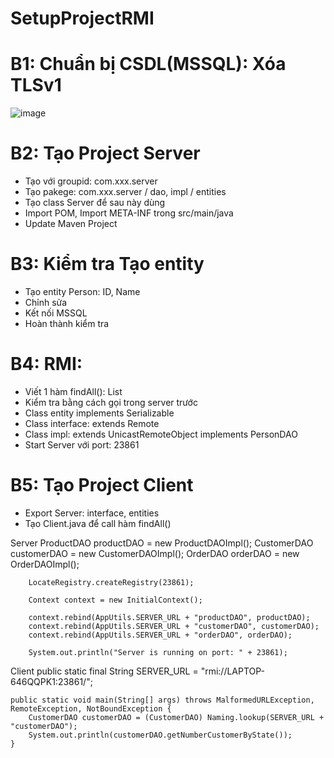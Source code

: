 # SetupProjectRMI
# B1: Chuẩn bị CSDL(MSSQL): Xóa TLSv1
 ![image](https://github.com/LeDonChung/SetupProjectRMI/assets/105205800/b6c63379-1485-443e-a7d0-a931cd7612e7)

# B2: Tạo Project Server
-	Tạo với groupid: com.xxx.server
-	Tạo pakege: com.xxx.server / dao, impl / entities
-	Tạo class Server để sau này dùng
-	Import POM, Import META-INF trong src/main/java
-	Update Maven Project
# B3: Kiểm tra Tạo entity
-	 Tạo entity Person: ID, Name
-	Chỉnh sửa <property name="hibernate.hbm2ddl.auto" value="create-drop" />
-	Kết nối MSSQL
-	Hoàn thành kiểm tra
# B4: RMI: 
-	Viết 1 hàm findAll(): List<Person>
-	Kiểm tra bằng cách gọi trong server trước
-	Class entity implements Serializable
-	Class interface: extends Remote
-	Class impl: extends UnicastRemoteObject implements PersonDAO
-	Start Server với port: 23861
# B5: Tạo Project Client
-	Export Server: interface, entities
-	Tạo Client.java để call hàm findAll()

  Server
    ProductDAO productDAO = new ProductDAOImpl();
		CustomerDAO customerDAO = new CustomerDAOImpl();
		OrderDAO orderDAO = new OrderDAOImpl();
		
		LocateRegistry.createRegistry(23861);
		
		Context context = new InitialContext();
		
		context.rebind(AppUtils.SERVER_URL + "productDAO", productDAO);
		context.rebind(AppUtils.SERVER_URL + "customerDAO", customerDAO);
		context.rebind(AppUtils.SERVER_URL + "orderDAO", orderDAO);
		
		System.out.println("Server is running on port: " + 23861);

  Client
  public static final String SERVER_URL = "rmi://LAPTOP-646QQPK1:23861/";

	public static void main(String[] args) throws MalformedURLException, RemoteException, NotBoundException {
		CustomerDAO customerDAO = (CustomerDAO) Naming.lookup(SERVER_URL + "customerDAO");
		System.out.println(customerDAO.getNumberCustomerByState());
	}

